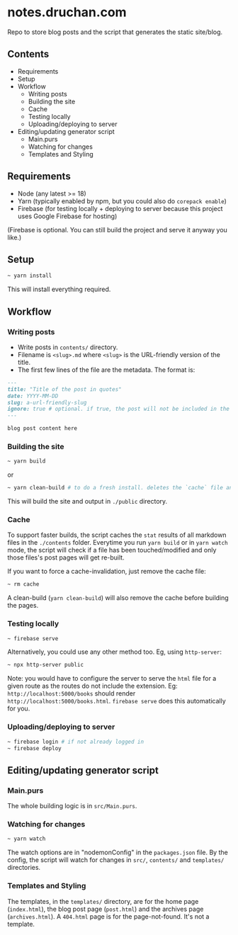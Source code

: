 # notes.druchan.com

Repo to store blog posts and the script that generates the static site/blog.

## Contents

- Requirements
- Setup
- Workflow
  - Writing posts
  - Building the site
  - Cache
  - Testing locally
  - Uploading/deploying to server
- Editing/updating generator script
  - Main.purs
  - Watching for changes
  - Templates and Styling

## Requirements

- Node (any latest >= 18)
- Yarn (typically enabled by npm, but you could also do `corepack enable`)
- Firebase (for testing locally + deploying to server because this project uses
  Google Firebase for hosting)

(Firebase is optional. You can still build the project and serve it anyway you
like.)

## Setup

```bash
~ yarn install
```

This will install everything required.

## Workflow

### Writing posts

- Write posts in `contents/` directory.
- Filename is `<slug>.md` where `<slug>` is the URL-friendly version of the
  title.
- The first few lines of the file are the metadata. The format is:

```markdown
---
title: "Title of the post in quotes"
date: YYYY-MM-DD
slug: a-url-friendly-slug
ignore: true # optional. if true, the post will not be included in the final build
---

blog post content here
```

### Building the site

```bash
~ yarn build
```

or

```bash
~ yarn clean-build # to do a fresh install. deletes the `cache` file and the `public` directory and recreates everything.
```

This will build the site and output in `./public` directory.

### Cache

To support faster builds, the script caches the `stat` results of all markdown
files in the `./contents` folder. Everytime you run `yarn build` or in
`yarn watch` mode, the script will check if a file has been touched/modified and
only those files's post pages will get re-built.

If you want to force a cache-invalidation, just remove the cache file:

```bash
~ rm cache
```

A clean-build (`yarn clean-build`) will also remove the cache before building
the pages.

### Testing locally

```bash
~ firebase serve
```

Alternatively, you could use any other method too. Eg, using `http-server`:

```bash
~ npx http-server public
```

Note: you would have to configure the server to serve the `html` file for a
given route as the routes do not include the extension. Eg:
`http://localhost:5000/books` should render `http://localhost:5000/books.html`.
`firebase serve` does this automatically for you.

### Uploading/deploying to server

```bash
~ firebase login # if not already logged in
~ firebase deploy
```

## Editing/updating generator script

### Main.purs

The whole building logic is in `src/Main.purs`.

### Watching for changes

```bash
~ yarn watch
```

The watch options are in "nodemonConfig" in the `packages.json` file. By the
config, the script will watch for changes in `src/`, `contents/` and
`templates/` directories.

### Templates and Styling

The templates, in the `templates/` directory, are for the home page
(`index.html`), the blog post page (`post.html`) and the archives page
(`archives.html`). A `404.html` page is for the page-not-found. It's not a
template.
